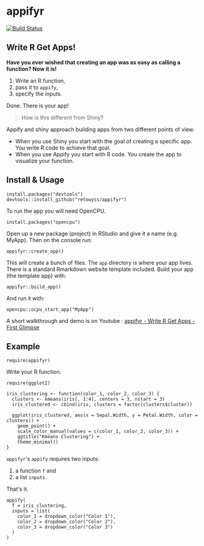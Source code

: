 # appifyr

[![Build Status](https://travis-ci.org/retowyss/appify.svg?branch=master)](https://travis-ci.org/retowyss/appify)

## Write R Get Apps!

__Have you ever wished that creating an app was as easy as calling a function? Now it is!__

1. Write an R function, 
2. pass it to `appify`, 
3. specify the inputs. 

Done. There is your app!

> How is this different from Shiny?

Appify and shiny approach building apps from two different points of view. 

* When you use Shiny you start with the goal of creating a specific app. You write R code to achieve that goal. 
* When you use Appify you start with R code. You create the app to visualize your function.

## Install & Usage

```
install.packages("devtools")
devtools::install_github("retowyss/appifyr")
```

To run the app you will need OpenCPU.

```
install.packages("opencpu")
```

Open up a new package (project) in RStudio and give it a name (e.g. MyApp). Then on the console run:

```
appifyr::create_app()
```

This will create a bunch of files. The `app` directory is where your app lives. There is a standard Rmarkdown website template included. Build your app (the template app) with:

```
appifyr::build_app()
```

And run it with:

```
opencpu::ocpu_start_app("MyApp")
```

A short walkthrough and demo is on Youtube : [appifyr - Write R Get Apps - First Glimpse](https://www.youtube.com/watch?v=CAlBD6_T374)

## Example

```
require(appifyr)
```

Write your R function.

```
require(ggplot2)

iris_clustering <- function(color_1, color_2, color_3) {
  clusters <- kmeans(iris[, 1:4], centers = 3, nstart = 3)
  iris_clustered <- cbind(iris, clusters = factor(clusters$cluster))
  
  ggplot(iris_clustered, aes(x = Sepal.Width, y = Petal.Width, color = clusters)) +
    geom_point() +
    scale_color_manual(values = c(color_1, color_2, color_3)) +
    ggtitle("Kmeans Clustering") + 
    theme_minimal()
}
```

`appifyr`'s `appify` requires two inputs: 

1. a function `f` and 
2. a list `inputs`. 

That's it.

```
appify(
  f = iris_clustering, 
  inputs = list(
    color_1 = dropdown_color("Color 1"),
    color_2 = dropdown_color("Color 2"),
    color_3 = dropdown_color("Color 3")
  )
)
```
